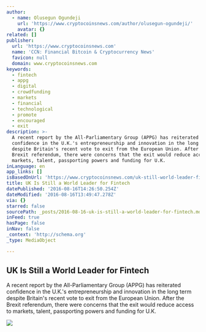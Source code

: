 ```yaml
---
author:
  - name: Olusegun Ogundeji
    url: 'https://www.cryptocoinsnews.com/author/olusegun-ogundeji/'
    avatar: {}
related: []
publisher:
  url: 'https://www.cryptocoinsnews.com'
  name: 'CCN: Financial Bitcoin & Cryptocurrency News'
  favicon: null
  domain: www.cryptocoinsnews.com
keywords:
  - fintech
  - appg
  - digital
  - crowdfunding
  - markets
  - financial
  - technological
  - promote
  - encouraged
  - exit
description: >-
  A recent report by the All-Parliamentary Group (APPG) has reiterated
  confidence in the U.K.'s entrepreneurship and innovation in the long term
  despite Britain's recent vote to exit from the European Union. After the
  Brexit referendum, there were concerns that the exit would reduce access to
  markets, talent, passporting powers and funding for U.K.
inLanguage: en
app_links: []
isBasedOnUrl: 'https://www.cryptocoinsnews.com/uk-still-world-leader-fintech/'
title: UK Is Still a World Leader for Fintech
datePublished: '2016-08-16T14:26:50.254Z'
dateModified: '2016-08-16T13:49:47.278Z'
via: {}
starred: false
sourcePath: _posts/2016-08-16-uk-is-still-a-world-leader-for-fintech.md
inFeed: true
hasPage: false
inNav: false
_context: 'http://schema.org'
_type: MediaObject

---
```

<article style=""><h1>UK Is Still a World Leader for Fintech</h1><p>A recent report by the All-Parliamentary Group (APPG) has reiterated confidence in the U.K.'s entrepreneurship and innovation in the long term despite Britain's recent vote to exit from the European Union. After the Brexit referendum, there were concerns that the exit would reduce access to markets, talent, passporting powers and funding for U.K.</p><img src="https://www.cryptocoinsnews.com/wp-content/uploads/2016/08/UK-Is-Still-a-World-Leader-for-Fintech.jpg" /></article>